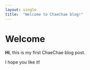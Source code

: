 ```yaml
---
layout: single
title:  "Welcome to ChaeChae blog!"
---
```


# Welcome

**Hi**, this is my first ChaeChae blog post.

I hope you like it!
